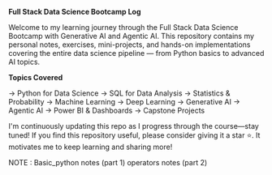 **Full Stack Data Science Bootcamp Log**

Welcome to my learning journey through the Full Stack Data Science Bootcamp with Generative AI and Agentic AI. This repository contains my personal notes, exercises, mini-projects, and hands-on implementations covering the entire data science pipeline — from Python basics to advanced AI topics.

**Topics Covered**

-> Python for Data Science
-> SQL for Data Analysis
-> Statistics & Probability
-> Machine Learning
-> Deep Learning
-> Generative AI
-> Agentic AI
-> Power BI & Dashboards
-> Capstone Projects

I'm continuously updating this repo as I progress through the course—stay tuned! If you find this repository useful, please consider giving it a star ⭐️. It motivates me to keep learning and sharing more!

NOTE : Basic_python notes (part 1) operators notes (part 2)
